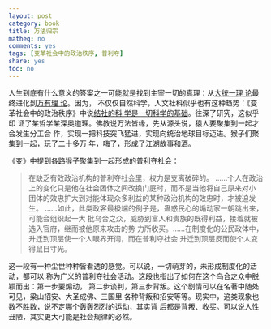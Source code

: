 ```yaml
---
layout: post
category: book
title: 万法归宗
matheq: no
comments: yes
tags: [变革社会中的政治秩序, 普利夺]
share: yes
toc: no
---
```


人生到底有什么意义的答案之一可能就是找到主宰一切的真理：从[大统一理
论](https://zh.wikipedia.org/zh-cn/%E5%A4%A7%E7%BB%9F%E4%B8%80%E7%90%86%E8%AE%BA)最
终进化到[万有理
论](https://zh.wikipedia.org/wiki/%E4%B8%87%E6%9C%89%E7%90%86%E8%AE%BA)。因为，
不仅仅自然科学，人文社科似乎也有这种趋势：《变革社会中的政治秩序》中说[结社的科
学是一切科学的基础](https://yanshuo.site/cn/2020/08/why/)。往深了研究，这似乎印
证了某哲学某深奥道理。佛教说万法皆缘，先从源头说，猿人要聚集到一起才会发生分工合
作，实现一把科技突飞猛进，实现向统治地球目标迈进。猴子们聚集到一起，玩了二十多万
年，嗨了，形成了江湖故事和酒。

《变》中提到各路猴子聚集到一起形成的[普利夺社会](https://baike.baidu.com/item/%E6%99%AE%E5%8A%9B%E5%A4%BA)：

> 在缺乏有效政治机构的普利夺社会里，权力是支离破碎的。
> ……个人在政治上的变化只是他在社会团体之间改换门庭时，而不是当他将自己原来对小
> 团体的效忠扩大到对能体现众多利益的某种政治机构的效忠时，才被迫发生。
> ……如此，此类政客最极端的例子是，蛊惑民心的煽动家一朝跳出来，可能会组织起一大
> 批乌合之众，威胁到富人和贵族的既得利益，接着就被选入官府，继而被他原来攻击的势
> 力所收买。……在制度化的公民政体中，升迁到顶层使一个人眼界开阔，而在普利夺社会
> 升迁到顶层反而使个人变得鼠目寸光。

这一段有一种尘世种种皆看透的感觉。可以说，一切萌芽的，未形成制度化的活动，都可以
称为广义的普利夺社会活动。这段也指出了如何在这个乌合之众中脱颖而出：第一步要煽动，
第二步谈判，第三步背叛。这个剧情可以在名著中随处可见，梁山招安、大圣成佛、三国里
各种背叛和招安等等。现实中，这类现象也数不胜数，说不定哪个轰轰烈烈的运动，其实背
后都是背叛、收买。可以说人性丑陋，其实更大可能是社会规律的必然。

